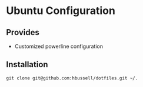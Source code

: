 # Ubuntu Configuration

## Provides

* Customized powerline configuration


## Installation

	git clone git@github.com:hbussell/dotfiles.git ~/.

